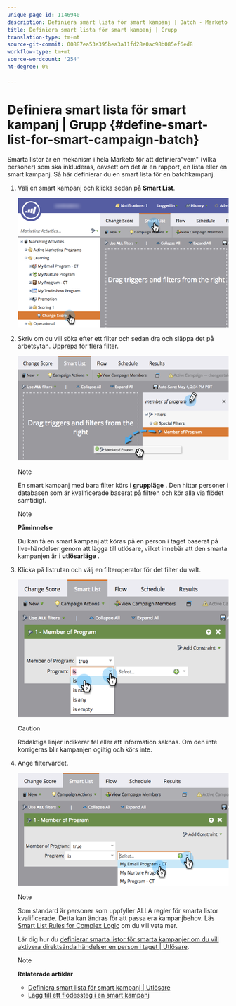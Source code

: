 ```yaml
---
unique-page-id: 1146940
description: Definiera smart lista för smart kampanj | Batch - Marketo Docs - produktdokumentation
title: Definiera smart lista för smart kampanj | Grupp
translation-type: tm+mt
source-git-commit: 00887ea53e395bea3a11fd28e0ac98b085ef6ed8
workflow-type: tm+mt
source-wordcount: '254'
ht-degree: 0%

---
```



# Definiera smart lista för smart kampanj | Grupp {#define-smart-list-for-smart-campaign-batch}

Smarta listor är en mekanism i hela Marketo för att definiera&quot;vem&quot; (vilka personer) som ska inkluderas, oavsett om det är en rapport, en lista eller en smart kampanj. Så här definierar du en smart lista för en batchkampanj.

1. Välj en smart kampanj och klicka sedan på **Smart List**.

   ![](assets/campaignchoose-hand.png)

1. Skriv om du vill söka efter ett filter och sedan dra och släppa det på arbetsytan. Upprepa för flera filter.

   ![](assets/dragin.png)

   >[!NOTE]
   >
   >En smart kampanj med bara filter körs i **gruppläge** . Den hittar personer i databasen som är kvalificerade baserat på filtren och kör alla via flödet samtidigt.

   >[!NOTE]
   >
   >**Påminnelse**
   >
   >
   >Du kan få en smart kampanj att köras på en person i taget baserat på live-händelser genom att lägga till utlösare, vilket innebär att den smarta kampanjen är i **utlösarläge** .

1. Klicka på listrutan och välj en filteroperator för det filter du valt.

   ![](assets/programdropdown-hands.png)

   >[!CAUTION]
   >
   >Rödaktiga linjer indikerar fel eller att information saknas. Om den inte korrigeras blir kampanjen ogiltig och körs inte.

1. Ange filtervärdet.

   ![](assets/chooseprogram.png)

   >[!NOTE]
   >
   >Som standard är personer som uppfyller ALLA regler för smarta listor kvalificerade. Detta kan ändras för att passa era kampanjbehov. Läs [Smart List Rules for Complex Logic](../../../../product-docs/core-marketo-concepts/smart-lists-and-static-lists/using-smart-lists/using-advanced-smart-list-rule-logic.md) om du vill veta mer.

   Lär dig hur du [definierar smarta listor för smarta kampanjer om du vill aktivera direktsända händelser en person i taget | Utlösare](define-smart-list-for-smart-campaign-trigger.md).

   >[!NOTE]
   >
   >**Relaterade artiklar**
   >
   >    
   >    
   >    * [Definiera smart lista för smart kampanj | Utlösare](define-smart-list-for-smart-campaign-trigger.md)
   >    * [Lägg till ett flödessteg i en smart kampanj](../../../../product-docs/core-marketo-concepts/smart-campaigns/flow-actions/add-a-flow-step-to-a-smart-campaign.md)


